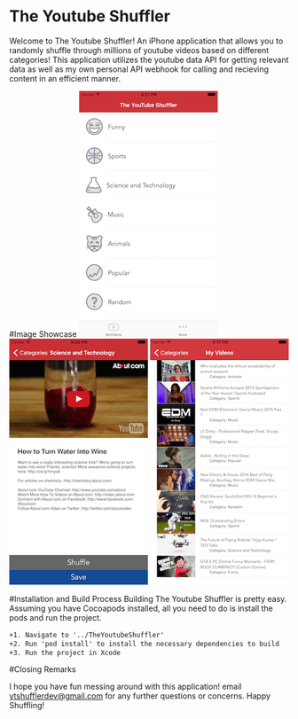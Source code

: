 # The Youtube Shuffler
Welcome to The Youtube Shuffler! An iPhone application that allows you to randomly shuffle through millions of youtube videos based on different categories! This application utilizes the youtube data API for getting relevant data as well as my own personal API webhook for calling and recieving content in an efficient manner. 

#Image Showcase
![Alt text](/Screenshots/showcase_1.png?raw=true)
![Alt text](/Screenshots/showcase_2.png?raw=true)
![Alt text](/Screenshots/showcase_3.png?raw=true)

#Installation and Build Process
Building The Youtube Shuffler is pretty easy. Assuming you have Cocoapods installed, all you need to do is install the pods and run the project. 

    +1. Navigate to '../TheYoutubeShuffler'
    +2. Run 'pod install' to install the necessary dependencies to build
    +3. Run the project in Xcode


#Closing Remarks

I hope you have fun messing around with this application! email ytshufflerdev@gmail.com for any further questions or concerns. Happy Shuffling!

